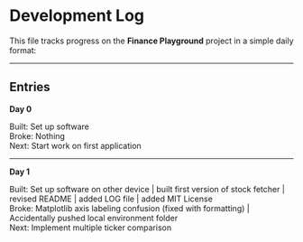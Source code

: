 # Development Log

This file tracks progress on the **Finance Playground** project in a simple daily format:

---

## Entries

**Day 0**

Built: Set up software  
Broke: Nothing  
Next: Start work on first application  

---

**Day 1**

Built: Set up software on other device | built first version of stock fetcher | revised README | added LOG file | added MIT License  
Broke: Matplotlib axis labeling confusion (fixed with formatting) | Accidentally pushed local environment folder  
Next: Implement multiple ticker comparison  